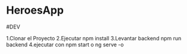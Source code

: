 # HeroesApp

#DEV

1.Clonar el Proyecto
2.Ejecutar npm install
3.Levantar backend npm run backend
4.ejecutar con npm start o ng serve -o
